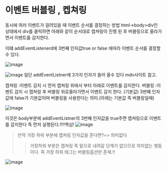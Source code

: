 # 이벤트 버블링 , 켑쳐링

동시에 여러 이벤트가 걸려있을 때 이벤트 순서를 결정하는 방법
html->body>div인 상태에서 div를 클릭하면
아래와 같이 순서대로 캡쳐링이 진행 된 후 버블링으로 올라가면서 이벤트를 감지한다. 

이떄 addEventListenerd에 3번쨰 인자값true or false 에따라 이벤트 순서를 결정할 수 있다.

![image](https://user-images.githubusercontent.com/85022962/126023549-99a61519-04bc-4f77-9826-2cddf861bd8f.png)

![image](https://user-images.githubusercontent.com/85022962/126023520-7546366f-e477-4a82-b711-e65d426f682a.png)
일단 addEventListner에 3가지 인자가 들어 올수 있다 mdn사이트 참고.

캡쳐링 :이벤트 감지 시 먼저 캡쳐링 위에서 부터 아래로 이벤트를 감지한다.
버블링 :이벤트 감지 시 캡쳐링 후 버블링 위로올라가면서 이벤트 감지 한다.
(기본값) 3번째 인자값에 false가 기본값이며 버블링을 사용한다는 의미.(아래는 기본값 즉 버블링일때)


![image](https://user-images.githubusercontent.com/85022962/126023705-7d20233e-1404-4971-80b2-1cf02bb2bbf0.png)


이것은 body부분에 addEventListner의 3번째 인자값을 true주면 캡쳐링으로 이벤트를 감지한다 즉 먼저 실행된다.!!!!핵심!
![image](https://user-images.githubusercontent.com/85022962/126023424-160e0906-5d49-469f-b56b-80b7d3e55fe2.png)


>만약 가장 하위 부분에 캡쳐링 인자값을 준다면?=> 의미없다
>>가장하위 부분은 캡쳐링 즉 밑으로 내려갈 단계가 없으므로 의미없는 행동이다. 즉 가장 하위 태그는 버블링옵션만 존재.!!

![image](https://user-images.githubusercontent.com/85022962/126023781-dd38f4f2-6085-4aef-8cf3-9e6bd6baeafc.png)

